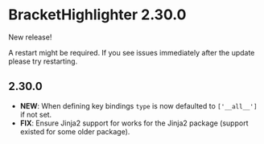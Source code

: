 # BracketHighlighter 2.30.0

New release!

A restart might be required. If you see issues immediately after the update  
please try restarting.

## 2.30.0

- **NEW**: When defining key bindings `type` is now defaulted to `['__all__']` if not set.
- **FIX**: Ensure Jinja2 support for works for the Jinja2 package (support existed for some older package).
